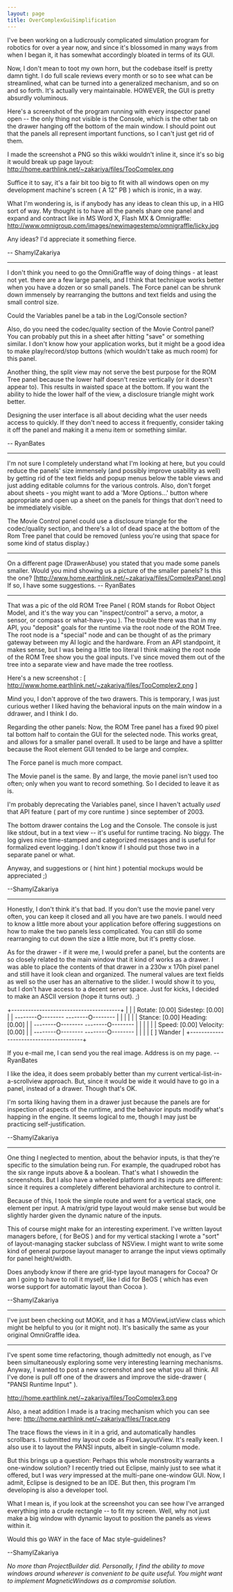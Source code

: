 ```yaml
---
layout: page
title: OverComplexGuiSimplification
---
```


I've been working on a ludicrously complicated simulation program for robotics for over a year now, and since it's blossomed in many ways from when I began it, it has somewhat accordingly bloated in terms of its GUI.

Now, I don't mean to toot my own horn, but the codebase itself is pretty damn tight. I do full scale reviews every month or so to see what can be streamlined, what can be turned into a generalized mechanism, and so on and so forth. It's actually very maintainable. HOWEVER, the GUI is pretty absurdly voluminous.

Here's a screenshot of the program running with every inspector panel open -- the only thing not visible is the Console, which is the other tab on the drawer hanging off the bottom of the main window.  I should point out that the panels all represent important functions, so I can't just get rid of them.

I made the screenshot a PNG so this wikki wouldn't inline it, since it's so big it would break up page layout:
http://home.earthlink.net/~zakariya/files/TooComplex.png

Suffice it to say, it's a fair bit too big to fit with all windows open on my development machine's screen ( A 12" PB ) which is ironic, in a way.

What I'm wondering is, is if anybody has any ideas to clean this up, in a HIG sort of way. My thought is to have all the panels share one panel and expand and contract like in MS Word X, Flash MX & Omnigraffle:
http://www.omnigroup.com/images/newimagestemp/omnigraffle/licky.jpg

Any ideas? I'd appreciate it something fierce.

-- ShamylZakariya

----

I don't think you need to go the OmniGraffle way of doing things - at least not yet. there are a few large panels, and I think that technique works better when you have a dozen or so small panels. The Force panel can be shrunk down immensely by rearranging the buttons and text fields and using the small control size.

Could the Variables panel be a tab in the Log/Console section?

Also, do you need the codec/quality section of the Movie Control panel? You can probably put this in a sheet after hitting "save" or something similar. I don't know how your application works, but it might be a good idea to make play/record/stop buttons (which wouldn't take as much room) for this panel.

Another thing, the split view may not serve the best purpose for the ROM Tree panel because the lower half doesn't resize vertically (or it doesn't appear to). This results in waisted space at the bottom. If you want the ability to hide the lower half of the view, a disclosure triangle might work better.

Designing the user interface is all about deciding what the user needs access to quickly. If they don't need to access it frequently, consider taking it off the panel and making it a menu item or something similar.

-- RyanBates

----

I'm not sure I completely understand what I'm looking at here, but you could reduce the panels' size immensely (and possibly improve usability as well) by getting rid of the text fields and popup menus below the table views and just adding editable columns for the various controls. Also, don't forget about sheets - you might want to add a 'More Options...' button where appropriate and open up a sheet on the panels for things that don't need to be immediately visible.

The Movie Control panel could use a disclosure triangle for the codec/quality section, and there's a lot of dead space at the bottom of the Rom Tree panel that could be removed (unless you're using that space for some kind of status display.)

----

On a different page (DrawerAbuse) you stated that you made some panels smaller. Would you mind showing us a picture of the smaller panels? Is this the one? [http://www.home.earthlink.net/~zakariya/files/ComplexPanel.png] If so, I have some suggestions. -- RyanBates

----
That was a pic of the old ROM Tree Panel ( ROM stands for Robot Object Model, and it's the way you can "inspect/control" a servo, a motor, a sensor, or compass or what-have-you ). The trouble there was that in my API, you "deposit" goals for the runtime via the root node of the ROM Tree. The root node is a "special" node and can be thought of as the primary gateway between my AI logic and the hardware. From an API standpoint, it makes sense, but I was being a little too literal I think making the root node of the ROM Tree show you the goal inputs. I've since moved them out of the tree into a separate view and have made the tree rootless.

Here's a new screenshot :
[ http://www.home.earthlink.net/~zakariya/files/TooComplex2.png ]

Mind you, I don't approve of the two drawers. This is temporary, I was just curious wether I liked having the behavioral inputs on the main window in a ddrawer, and I think I do.

Regarding the other panels:
Now, the ROM Tree panel has a fixed 90 pixel tal bottom half to contain the GUI for the selected node. This works great, and allows for a smaller panel overall. It used to be large and have a splitter because the Root element GUI tended to be large and complex.

The Force panel is much more compact.

The Movie panel is the same. By and large, the movie panel isn't used too often; only when you want to record something. So I decided to leave it as is.

I'm probably deprecating the Variables panel, since I haven't actually *used* that API feature ( part of my core runtime ) since september of 2003.

The bottom drawer contains the Log and the Console. The console is just like stdout, but in a text view -- it's useful for runtime tracing. No biggy. The log gives nice time-stamped and categorized messages and is useful for formalized event logging. I don't know if I should put those two in a separate panel or what.

Anyway, and suggestions or ( hint hint ) potential mockups would be appreciated ;)

--ShamylZakariya

----

Honestly, I don't think it's that bad. If you don't use the movie panel very often, you can keep it closed and all you have are two panels. I would need to know a little more about your application before offering suggestions on how to make the two panels less complicated. You can still do some rearranging to cut down the size a little more, but it's pretty close.

As for the drawer - if it were me, I would prefer a panel, but the contents are so closely related to the main window that it kind of works as a drawer. I was able to place the contents of that drawer in a 230w x 170h pixel panel and still have it look clean and organized. The numeral values are text fields as well so the user has an alternative to the slider. I would show it to you, but I don't have access to a decent server space. Just for kicks, I decided to make an ASCII version (hope it turns out). ;)

    
+---------------------------------------+
|                                       |
| Rotate:    [0.00]   Sidestep:  [0.00] |
| --------O--------   --------O-------- |
|                                       |
|                                       |
| Stance:    [0.00]   Heading:   [0.00] |
| --------O--------   --------O-------- |
|                                       |
|                                       |
| Speed:     [0.00]   Velocity:  [0.00] |
| --------O--------   --------O-------- |
|                                       |
|             [ ] Wander                |
+---------------------------------------+


If you e-mail me, I can send you the real image. Address is on my page. -- RyanBates

I like the idea, it does seem probably better than my current vertical-list-in-a-scrollview approach. But, since it would be wide it would have to go in a panel, instead of a drawer. Though that's OK.

I'm sorta liking having them in a drawer just because the panels are for inspection of aspects of the runtime, and the behavior inputs modify what's happing in the engine. It seems logical to me, though I may just be practicing self-justification. 

--ShamylZakariya

----

One thing I neglected to mention, about the behavior inputs, is that they're specific to the simulation being run. For example, the quadruped robot has the six range inputs above & a boolean. That's what I showedin the screenshots. But I also have a wheeled platform and its inputs are different: since it requires a completely different behavioral architecture to control it.

Because of this, I took the simple route and went for a vertical stack, one element per input. A matrix/grid type layout would make sense but would be slightly harder given the dynamic nature of the inputs.

This of course might make for an interesting experiment. I've written layout managers before, ( for BeOS ) and for my vertical stacking I wrote a "sort" of layout-managing stacker subclass of NSView. I might want to write some kind of general purpose layout manager to arrange the input views optimally for panel height/width.

Does anybody know if there are grid-type layout managers for Cocoa? Or am I going to have to roll it myself, like I did for BeOS ( which has even worse support for automatic layout than Cocoa ).

--ShamylZakariya

----

I've just been checking out MOKit, and it has a MOViewListView class which might be helpful to you (or it might not). It's basically the same as your original OmniGraffle idea.

----

I've spent some time refactoring, though admittedly not enough, as I've been simultaneously exploring some very interesting learning mechanisms. Anyway, I wanted to post a new screenshot and see what you all think. All I've done is pull off one of the drawers and improve the side-drawer ( "PANSI Runtime Input" ). 

http://home.earthlink.net/~zakariya/files/TooComplex3.png

Also, a neat addition I made is a tracing mechanism which you can see here:
http://home.earthlink.net/~zakariya/files/Trace.png

The trace flows the views in it in a grid, and automatically handles scrollbars. I submitted my layout code as FlowLayoutView. It's really keen. I also use it to layout the PANSI inputs, albeit in single-column mode.

But this brings up a question: Perhaps this whole monstrosity warrants a one-window solution? I recently tried out Eclipse, mainly just to see what it offered, but I was *very* impressed at the multi-pane one-window GUI. Now, I admit, Eclipse is designed to be an IDE. But then, this program I'm developing is also a developer tool.

What I mean is, if you look at the screenshot you can see how I've arranged everything into a crude rectangle -- to fit my screen. Well, why not just make a big window with dynamic layout to position the panels as views within it.

Would this go WAY in the face of Mac style-guidelines?

--ShamylZakariya

*No more than ProjectBuilder did. Personally, I find the ability to move windows around wherever is convenient to be quite useful. You might want to implement MagneticWindows as a compromise solution.*

